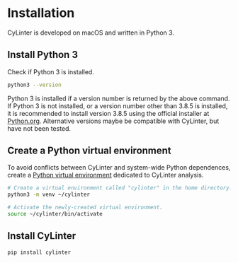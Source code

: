 # Installation

CyLinter is developed on macOS and written in Python 3.

## Install Python 3

Check if Python 3 is installed.

``` bash
python3 --version
```

 Python 3 is installed if a version number is returned by the above command. If Python 3 is not installed, or a version number other than 3.8.5 is installed, it is recommended to install version 3.8.5 using the official installer at [Python.org](https://www.python.org/downloads/mac-osx/). Alternative versions maybe be compatible with CyLinter, but have not been tested.

## Create a Python virtual environment

To avoid conflicts between CyLinter and system-wide Python dependences, create a [Python virtual environment](https://docs.python.org/3/library/venv.html) dedicated to CyLinter analysis.

``` bash
# Create a virtual environment called "cylinter" in the home directory.
python3 -m venv ~/cylinter

# Activate the newly-created virtual environment.
source ~/cylinter/bin/activate  
```

## Install CyLinter

``` bash
pip install cylinter  
```
